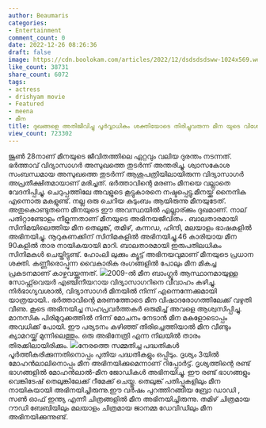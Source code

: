 ```yaml
---
author: Beaumaris
categories:
- Entertainment
comment_count: 0
date: 2022-12-26 08:26:36
draft: false
image: https://cdn.boolokam.com/articles/2022/12/dsdsdsdsww-1024x569.webp
like_count: 38731
share_count: 6072
tags:
- actress
- drishyam movie
- Featured
- meena
- മീന
title: ദുഖങ്ങളെ അതിജീവിച്ചു പൂർവ്വാധികം ശക്തിയോടെ തിരിച്ചുവരുന്ന മീന യുടെ വിശേഷങ്ങൾ
view_count: 723302
---
```


ജൂൺ 28നാണ് മീനയുടെ ജീവിതത്തിലെ ഏറ്റവും വലിയ ദുരന്തം നടന്നത്. ഭർത്താവ് വിദ്യാസാഗർ അസുഖത്തെ തുടർന്ന് അന്തരിച്ചു. ശ്വാസകോശ സംബന്ധമായ അസുഖത്തെ തുടർന്ന് ആശുപത്രിയിലായിരുന്ന വിദ്യാസാഗർ അപ്രതീക്ഷിതമായാണ് മരിച്ചത്. ഭർത്താവിന്റെ മരണം മീനയെ വല്ലാതെ വേദനിപ്പിച്ചു. ചെറുപ്പത്തിലേ അവളുടെ കൂട്ടുകാരനെ നഷ്ടപ്പെട്ടു.മീനയ്ക്ക് നൈനിക എന്നൊരു മകളുണ്ട്. നല്ല ഒരു ചെറിയ കുടുംബം ആയിരുന്നു മീനയുടേത്. അതുകൊണ്ടുതന്നെ മീനയുടെ ഈ അവസ്ഥയിൽ എല്ലാര്ക്കും ദുഖമാണ്. നാല് പതിറ്റാണ്ടോളം നീളുന്നതാണ് മീനയുടെ അഭിനയജീവിതം . ബാലതാരമായി സിനിമയിലെത്തിയ മീന തെലുങ്ക്, തമിഴ്, കന്നഡ, ഹിന്ദി, മലയാളം ഭാഷകളിൽ അഭിനയിച്ചു. നൂറുകണക്കിന് സിനിമകളിൽ അഭിനയിച്ചു.46 കാരിയായ മീന 90കളിൽ താര നായികയായി മാറി. ബാലതാരമായി ഇരുപതിലധികം സിനിമകൾ ചെയ്തിട്ടുണ്ട്. ഹോംലി ലുക്കും ക്യൂട്ട് അഭിനയവുമാണ് മീനയുടെ പ്രധാന ശക്തി. കണ്ണീരൊപ്പുന്ന വൈകാരിക രംഗങ്ങളിൽ പോലും മീന മികച്ച പ്രകടനമാണ് കാഴ്ചവയ്ക്കുന്നത്. ![](https://cdn.boolokam.com/articles/2022/12/dsdsdsdsww-1024x569.webp)2009-ൽ മീന ബാംഗ്ലൂർ ആസ്ഥാനമായുള്ള സോഫ്റ്റ്‌വെയർ എഞ്ചിനീയറായ വിദ്യാസാഗറിനെ വിവാഹം കഴിച്ചു. നിർഭാഗ്യവശാൽ, വിദ്യാസാഗർ മീനയിൽ നിന്ന് എന്നെന്നേക്കുമായി യാത്രയായി.. ഭർത്താവിന്റെ മരണത്തോടെ മീന വിഷാദരോഗത്തിലേക്ക് വഴുതി വീണു. കൂടെ അഭിനയിച്ച സഹപ്രവർത്തകർ ഒരുമിച്ച് അവളെ ആശ്വസിപ്പിച്ചു. മാനസിക പിരിമുറുക്കത്തിൽ നിന്ന് മോചനം നേടാൻ മീന മകളോടൊപ്പം അവധിക്ക് പോയി. ഈ പര്യടനം കഴിഞ്ഞ് തിരിച്ചെത്തിയാൽ മീന വീണ്ടും ക്യാമറയ്ക്ക് മുന്നിലെത്തും. ഒരു അഭിനേത്രി എന്ന നിലയിൽ താരം തിരക്കിലായിരിക്കും. ![](https://cdn.boolokam.com/articles/2022/12/wfwfwfff-1024x768.webp)നേരത്തെ സമ്മതിച്ച പദ്ധതികൾ പൂർത്തീകരിക്കുന്നതിനൊപ്പം പുതിയ പദ്ധതികളും ഒപ്പിടും. ദൃശ്യം 3യിൽ മോഹൻലാലിനൊപ്പം മീന അഭിനയിക്കുമെന്നാണ് റിപ്പോർട്ട്. ദൃശ്യത്തിന്റെ രണ്ട് ഭാഗങ്ങളിൽ മോഹൻലാൽ-മീന ജോഡികൾ അഭിനയിച്ചു. ഈ രണ്ട് ഭാഗങ്ങളും വെങ്കിടേഷ് തെലുങ്കിലേക്ക് റീമേക്ക് ചെയ്തു. തെലുങ്ക് പതിപ്പുകളിലും മീന നായികയായി അഭിനയിച്ചിരുന്നു.ഈ വർഷം പുറത്തിറങ്ങിയ ബ്രോ ഡാഡി , സൺ ഓഫ് ഇന്ത്യ എന്നീ ചിത്രങ്ങളിൽ മീന അഭിനയിച്ചിരുന്നു. തമിഴ് ചിത്രമായ റൗഡി ബേബിയിലും മലയാളം ചിത്രമായ ജാനമ്മ ഡേവിഡിലും മീന അഭിനയിക്കുന്നുണ്ട്.